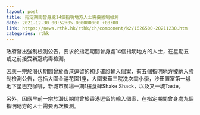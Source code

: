 ```yaml
---
layout: post
title: 指定期間曾身處14個指明地方人士需要強制檢測
date: 2021-12-30 00:52:05.000000000 +08:00
link: https://news.rthk.hk/rthk/ch/component/k2/1626500-20211230.htm
categories: rthk
---
```


政府發出強制檢測公告，要求於指定期間曾身處14個指明地方的人士，在星期五或之前接受新冠病毒檢測。
 
因應一宗於潛伏期間曾於香港逗留的初步確診輸入個案，有五個指明地方被納入強制檢測公告，包括大圍金禧花園1座，大圍東華三院冼次雲小學，沙田置富第一城地下星巴克咖啡，新城市廣場一期1樓食肆Shake Shack，以及又一城Taste。

另外，因應早前一宗於潛伏期間曾於香港逗留的輸入個案，在指定期間曾身處九個指明地方的人士需要再次檢測。
